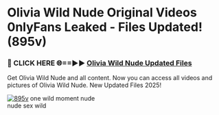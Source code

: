 # Olivia Wild Nude Original Videos 0nlyFans Leaked - Files Updated! (895v)

<h3>🔴 CLICK HERE 🌐==►► <a href="https://tinyurl.com/52m3yx9h" rel="nofollow">Olivia Wild Nude Updated Files</a></h3>

Get Olivia Wild Nude and all content. Now you can access all videos and pictures of Olivia Wild Nude. New Updated Files 2025!

[![895v](https://i.imgur.com/TnHtlc8.gif)](https://tinyurl.com/52m3yx9h)
one wild moment nude<br>
nude sex wild